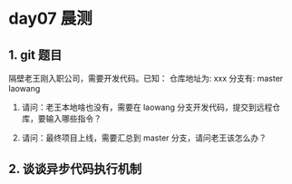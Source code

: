 # day07 晨测

## 1. git 题目

隔壁老王刚入职公司，需要开发代码。已知：
仓库地址为: xxx
分支有: master laowang

1. 请问：老王本地啥也没有，需要在 laowang 分支开发代码，提交到远程仓库，要输入哪些指令？

2. 请问：最终项目上线，需要汇总到 master 分支，请问老王该怎么办？

## 2. 谈谈异步代码执行机制
